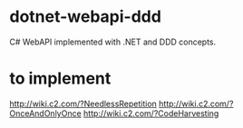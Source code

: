 # dotnet-webapi-ddd
C# WebAPI implemented with .NET and DDD concepts.


# to implement
http://wiki.c2.com/?NeedlessRepetition
http://wiki.c2.com/?OnceAndOnlyOnce
http://wiki.c2.com/?CodeHarvesting
